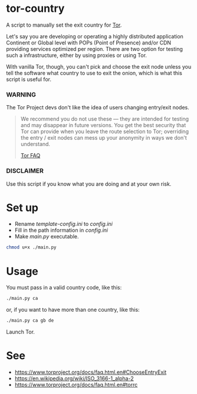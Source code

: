 # tor-country
A script to manually set the exit country for [Tor](https://www.torproject.org).

Let's say you are developing or operating a highly distributed application Continent or Global level with POPs (Point of Presence) and/or CDN providing services optimized per region. There are two option for testing such a infrastructure, either by using proxies or using Tor.

With vanilla Tor, though, you can't pick and choose the exit node unless you tell the software what country to use to exit the onion, which is what this script is useful for.

### WARNING

The Tor Project devs don't like the idea of users changing entry/exit nodes.

> We recommend you do not use these — they are intended for testing and may disappear in future versions. 
> You get the best security that Tor can provide when you leave the route selection to Tor; overriding the entry / exit nodes can mess up your anonymity in ways we don't understand. 
> 
> [Tor FAQ](https://www.torproject.org/docs/faq.html.en#ChooseEntryExit)

### DISCLAIMER

Use this script if you know what you are doing and at your own risk.

# Set up

- Rename *template-config.ini* to *config.ini*
- Fill in the path information in *config.ini*
- Make *main.py* executable.

```bash
chmod u+x ./main.py
```
# Usage

You must pass in a valid country code, like this:

```bash
./main.py ca
```
or, if you want to have more than one country, like this:

```bash
./main.py ca gb de
```

Launch Tor.

# See
- https://www.torproject.org/docs/faq.html.en#ChooseEntryExit
- https://en.wikipedia.org/wiki/ISO_3166-1_alpha-2
- https://www.torproject.org/docs/faq.html.en#torrc
